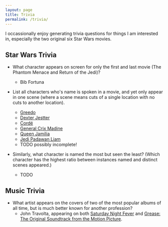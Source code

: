 ```yaml
---
layout: page
title: Trivia
permalink: /trivia/
---
```


I occassionally enjoy generating trivia questions for things I am interested in, especially the two original six Star Wars movies.

## Star Wars Trivia

- What character appears on screen for only the first and last movie (The Phantom Menace and Return of the Jedi)?
    - Bib Fortuna

- List all characters who's name is spoken in a movie, and yet only appear in one scene (where a scene means cuts of a single location with no cuts to another location).
    - [Greedo](https://starwars.fandom.com/wiki/Greedo)
    - [Dexter Jestter](https://starwars.fandom.com/wiki/Dexter_Jettster)
    - [Cordé](https://starwars.fandom.com/wiki/Cord%C3%A9)
    - [General Crix Madine](https://starwars.fandom.com/wiki/Crix_Madine)
    - [Queen Jamilia](https://starwars.fandom.com/wiki/Jamillia)
    - [Jedi Padawan Liam](https://starwars.fandom.com/wiki/Liam)
    - TODO possibly incomplete!

- Similarly, what character is named the most but seen the least? (Which character has the highest ratio between instances named and distinct scenes appeared.)
    - TODO

## Music Trivia

- What artist appears on the covers of two of the most popular albums of all time, but is much better known for another profession?
    - John Travolta, appearing on both [Saturday Night Fever](https://en.wikipedia.org/wiki/Saturday_Night_Fever_(soundtrack)) and [Grease: The Original Soundtrack from the Motion Picture](https://en.wikipedia.org/wiki/Grease_(1978_soundtrack)).
